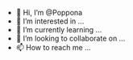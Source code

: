 - 👋 Hi, I’m @Poppona
- 👀 I’m interested in ...
- 🌱 I’m currently learning ...
- 💞️ I’m looking to collaborate on ...
- 📫 How to reach me ...

<!---
Poppona/Poppona is a ✨ special ✨ repository because its `README.md` (this file) appears on your GitHub profile.
You can click the Preview link to take a look at your changes
--->
